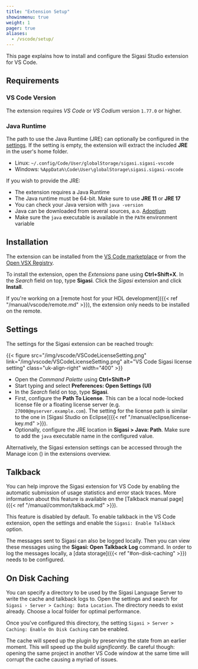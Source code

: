 ```yaml
---
title: "Extension Setup"
showinmenu: true
weight: 1
pager: true
aliases:
  - /vscode/setup/
---
```

This page explains how to install and configure the Sigasi Studio extension for VS Code.

## Requirements

### VS Code Version

The extension requires _VS Code_ or _VS Codium_ version `1.77.0` or higher.

### Java Runtime

The path to use the Java Runtime (JRE) can optionally be configured in the [settings](#settings).
If the setting is empty, the extension will extract the included **JRE** in the user's home folder.

* Linux: `~/.config/Code/User/globalStorage/sigasi.sigasi-vscode`
* Windows: `%AppData%\Code\User\globalStorage\sigasi.sigasi-vscode`

If you wish to provide the JRE:

* The extension requires a Java Runtime
* The Java runtime must be 64-bit. Make sure to use **JRE 11** or **JRE 17**
* You can check your Java version with `java -version`
* Java can be downloaded from several sources, a.o. [Adoptium](https://adoptium.net/releases.html?variant=openjdk17&jvmVariant=hotspot)
* Make sure the `java` executable is available in the `PATH` environment variable

## Installation

The extension can be installed from the [VS Code marketplace](https://marketplace.visualstudio.com/items?itemName=Sigasi.sigasi-vscode)
or from the [Open VSX Registry](https://open-vsx.org/extension/Sigasi/sigasi-vscode).

To install the extension, open the _Extensions_ pane using **Ctrl+Shift+X**.
In the _Search_ field on top, type **Sigasi**.
Click the _Sigasi_ extension and click **Install**.

If you're working on a [remote host for your HDL development]({{< ref "/manual/vscode/remote.md" >}}), the extension only needs to be installed on the remote.

## Settings

The settings for the Sigasi extension can be reached trough:

{{< figure src="/img/vscode/VSCodeLicenseSetting.png" link="/img/vscode/VSCodeLicenseSetting.png" alt="VS Code Sigasi license setting" class="uk-align-right" width="400" >}}

* Open the _Command Palette_ using **Ctrl+Shift+P**
* Start typing and select **Preferences: Open Settings (UI)**
* In the _Search_ field on top, type **Sigasi**.
* First, configure the **Path To License**. This can be a local node-locked license file or a floating license server (e.g. `27000@myserver.example.com`). The setting for the license path is similar to the one in [Sigasi Studio on Eclipse]({{< ref "/manual/eclipse/license-key.md" >}}).
* Optionally, configure the JRE location in **Sigasi > Java: Path**. Make sure to add the `java` executable name in the configured value.

Alternatively, the Sigasi extension settings can be accessed through the Manage icon (<span uk-icon="cog"></span>) in the extensions overview.

## Talkback

You can help improve the Sigasi extension for VS Code by enabling the automatic submission of usage statistics and error stack traces.
More information about this feature is available on the [Talkback manual page]({{< ref "/manual/common/talkback.md" >}}).

This feature is disabled by default.
To enable talkback in the VS Code extension, open the settings and enable the `Sigasi: Enable Talkback` option.

The messages sent to Sigasi can also be logged locally. Then you can view these messages using the **Sigasi: Open Talkback Log** command.
In order to log the messages locally, a [data storage]({{< ref "#on-disk-caching" >}}) needs to be configured.

## On Disk Caching

You can specify a directory to be used by the Sigasi Language Server to write the cache and talkback logs to.
Open the settings and search for `Sigasi › Server > Caching: Data Location`.
The directory needs to exist already.
Choose a local folder for optimal performance.

Once you've configured this directory, the setting `Sigasi > Server > Caching: Enable On Disk Caching` can be enabled.

The cache will speed up the plugin by preserving the state from an earlier moment.
This will speed up the build _significantly_.
Be careful though: opening the same project in another VS Code window at the same time will corrupt the cache causing a myriad of issues.
